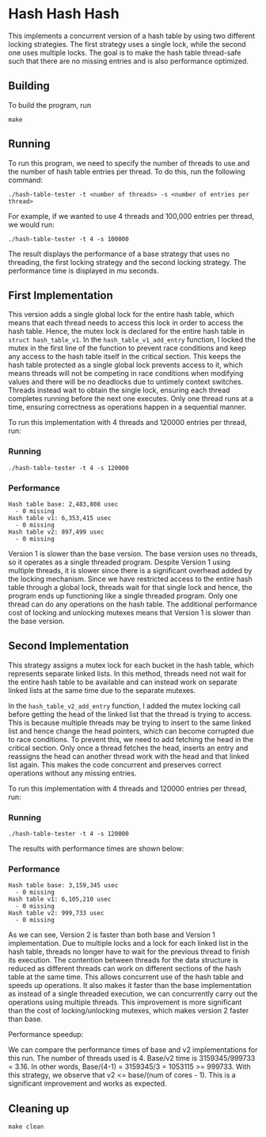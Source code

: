 # Hash Hash Hash
This implements a concurrent version of a hash table by using two different locking strategies. The first strategy uses a single lock, while the second one uses multiple locks. The goal is to make the hash table thread-safe such that there are no missing entries and is also performance optimized. 

## Building
To build the program, run
```
make
```

## Running

To run this program, we need to specify the number of threads to use and the number of hash table entries per thread. To do this, run the following command:

```
./hash-table-tester -t <number of threads> -s <number of entries per thread>
```
For example, if we wanted to use 4 threads and 100,000 entries per thread, we would run:
```
./hash-table-tester -t 4 -s 100000
```
The result displays the performance of a base strategy that uses no threading, the first locking strategy and the second locking strategy. The performance time is displayed in mu seconds. 

## First Implementation
This version adds a single global lock for the entire hash table, which means that each thread needs to access this lock in order to access the hash table. Hence, the mutex lock is declared for the entire hash table in `struct hash_table_v1`. In the `hash_table_v1_add_entry` function, I locked the mutex in the first line of the function to prevent race conditions and keep any access to the hash table itself in the critical section. This keeps the hash table protected as a single global lock prevents access to it, which means threads will not be competing in race conditions when modifying values and there will be no deadlocks due to untimely context switches. Threads instead wait to obtain the single lock, ensuring each thread completes running before the next one executes. Only one thread runs at a time, ensuring correctness as operations happen in a sequential manner.

To run this implementation with 4 threads and 120000 entries per thread, run:

### Running
```
./hash-table-tester -t 4 -s 120000

```
### Performance
```
Hash table base: 2,483,808 usec
  - 0 missing
Hash table v1: 6,353,415 usec
  - 0 missing
Hash table v2: 897,499 usec
  - 0 missing
```
Version 1 is slower than the base version. The base version uses no threads, so it operates as a single threaded program. Despite Version 1 using multiple threads, it is slower since there is a significant overhead added by the locking mechanism. Since we have restricted access to the entire hash table through a global lock, threads wait for that single lock and hence, the program ends up functioning like a single threaded program. Only one thread can do any operations on the hash table. The additional performance cost of locking and unlocking mutexes means that Version 1 is slower than the base version. 

## Second Implementation
This strategy assigns a mutex lock for each bucket in the hash table, which represents separate linked lists. In this method, threads need not wait for the entire hash table to be available and can instead work on separate linked lists at the same time due to the separate mutexes. 

In the `hash_table_v2_add_entry` function, I added the mutex locking call before getting the head of the linked list that the thread is trying to access. This is because multiple threads may be trying to insert to the same linked list and hence change the head pointers, which can become corrupted due to race conditions. To prevent this, we need to add fetching the head in the critical section. Only once a thread fetches the head, inserts an entry and reassigns the head can another thread work with the head and that linked list again. This makes the code concurrent and preserves correct operations without any missing entries.

To run this implementation with 4 threads and 120000 entries per thread, run:

### Running
```
./hash-table-tester -t 4 -s 120000

```
The results with performance times are shown below:

### Performance
```
Hash table base: 3,159,345 usec
  - 0 missing
Hash table v1: 6,105,210 usec
  - 0 missing
Hash table v2: 999,733 usec
  - 0 missing
```

As we can see, Version 2 is faster than both base and Version 1 implementation. Due to multiple locks and a lock for each linked list in the hash table, threads no longer have to wait for the previous thread to finish its execution. The contention between threads for the data structure is reduced as different threads can work on different sections of the hash table at the same time. This allows concurrent use of the hash table and speeds up operations. It also makes it faster than the base implementation as instead of a single threaded execution, we can concurrently carry out the operations using multiple threads. This improvement is more significant than the cost of locking/unlocking mutexes, which makes version 2 faster than base. 

Performance speedup:

We can compare the performance times of base and v2 implementations for this run. The number of threads used is 4. Base/v2 time is 3159345/999733 = 3.16. In other words, Base/(4-1) = 3159345/3 = 1053115 >= 999733. With this strategy, we observe that v2 <= base/(num of cores - 1). This is a significant improvement and works as expected. 

## Cleaning up
```
make clean
```
